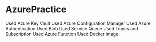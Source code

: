 # AzurePractice
Used Azure Key Vault
Used Azure Configuration Manager
Used Azure Authentication
Used Blob
Used Service Queue
Used Topics and Subscription
Used Azure Function
Used Docker image

